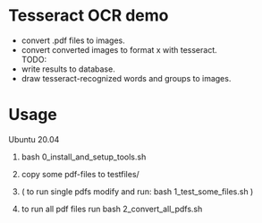 Tesseract OCR demo
==================

* convert .pdf files to images.
* convert converted images to format x with tesseract.  
TODO:
* write results to database.
* draw tesseract-recognized words and groups to images.

Usage
=====

Ubuntu 20.04  

1. bash 0_install_and_setup_tools.sh  

2. copy some pdf-files to testfiles/  

3. ( to run single pdfs modify and run: bash 1_test_some_files.sh )  

4. to run all pdf files run bash 2_convert_all_pdfs.sh  

